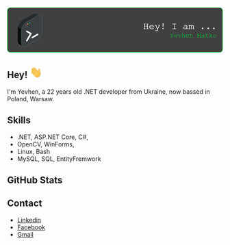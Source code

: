 ![Header](https://github.com/ymatko/ymatko/blob/main/assets/github-header-image.png)

## Hey! <img src="https://github.com/ymatko/ymatko/blob/main/assets/Hi.gif" width="29px">

I'm Yevhen, a 22 years old .NET developer from Ukraine, now bassed in Poland, Warsaw.


## Skills
-  .NET, ASP.NET Core, C#,  
-  OpenCV, WinForms, 
-  Linux, Bash
-  MySQL, SQL, EntityFremwork

## GitHub Stats


## Contact
- [Linkedin](https://www.linkedin.com/in/yevhen-matko-500ba5263/)
- [Facebook](https://www.facebook.com/yevhen.matko/)
- [Gmail](n246v1j80x6t@gmail.com)